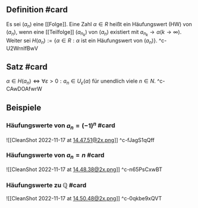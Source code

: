 ## Definition #card 
Es sei $\left(a_n\right)$ eine [[Folge]]. Eine Zahl $\alpha \in R$ heißt ein Häufungswert (HW) von $\left(a_n\right)$, wenn eine [[Teilfolge]] $\left(a_{n_k}\right)$ von $\left(a_n\right)$ existiert mit $a_{n_k} \rightarrow \alpha(k \rightarrow \infty)$. Weiter sei
$H\left(a_n\right):=\left\{\alpha \in R : \alpha\right.$ ist ein Häufungswert von $\left.\left(a_n\right)\right\}$.
^c-U2WrnIfBwV

## Satz #card 
$\alpha \in H\left(a_n\right) \Longleftrightarrow \forall \varepsilon>0: a_n \in U_{\varepsilon}(\alpha)$ für unendlich viele $n \in N$.
^c-CAwDOAfwrW

## Beispiele 
### Häufungswerte von $a_n = (-1)^n$ #card 
![[CleanShot 2022-11-17 at 14.47.51@2x.png]]
^c-fJagS1qQff
### Häufungswerte von $a_n=n$ #card 
![[CleanShot 2022-11-17 at 14.48.38@2x.png]]
^c-n65PsCxwBT
### Häufungswerte zu $\mathbb{Q}$ #card 
![[CleanShot 2022-11-17 at 14.50.48@2x.png]]
^c-0qkbe9xQVT